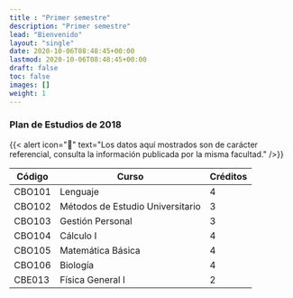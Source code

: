 ```yaml
---
title : "Primer semestre"
description: "Primer semestre"
lead: "Bienvenido"
layout: "single"
date: 2020-10-06T08:48:45+00:00
lastmod: 2020-10-06T08:48:45+00:00
draft: false
toc: false
images: []
weight: 1
---
```


### Plan de Estudios de 2018

{{< alert icon="🚨" text="Los datos aquí mostrados son de carácter referencial, consulta la información publicada por la misma facultad." />}}

| Código | Curso                            | Créditos |
| ------ | -------------------------------- | -------- |
| CBO101 | Lenguaje                         | 4        |
| CBO102 | Métodos de Estudio Universitario | 3        |
| CBO103 | Gestión Personal                 | 3        |
| CBO104 | Cálculo I                        | 4        |
| CBO105 | Matemática Básica                | 4        |
| CBO106 | Biología                         | 4        |
| CBE013 | Física General I                 | 2        |

